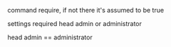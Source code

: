 command require, if not there it's assumed to be true

settings required head admin or administrator

head admin == administrator